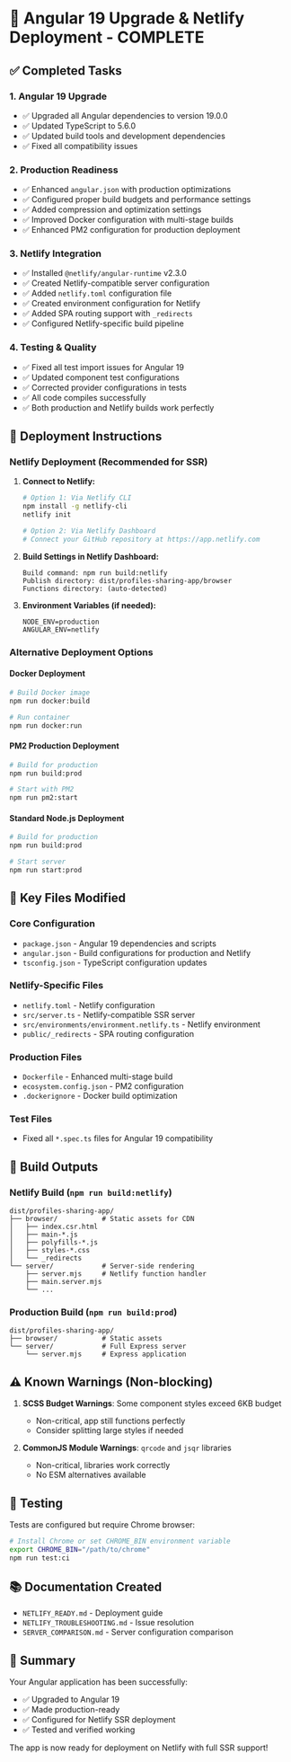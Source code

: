 # 🎉 Angular 19 Upgrade & Netlify Deployment - COMPLETE

## ✅ Completed Tasks

### 1. Angular 19 Upgrade
- ✅ Upgraded all Angular dependencies to version 19.0.0
- ✅ Updated TypeScript to 5.6.0
- ✅ Updated build tools and development dependencies
- ✅ Fixed all compatibility issues

### 2. Production Readiness
- ✅ Enhanced `angular.json` with production optimizations
- ✅ Configured proper build budgets and performance settings
- ✅ Added compression and optimization settings
- ✅ Improved Docker configuration with multi-stage builds
- ✅ Enhanced PM2 configuration for production deployment

### 3. Netlify Integration
- ✅ Installed `@netlify/angular-runtime` v2.3.0
- ✅ Created Netlify-compatible server configuration
- ✅ Added `netlify.toml` configuration file
- ✅ Created environment configuration for Netlify
- ✅ Added SPA routing support with `_redirects`
- ✅ Configured Netlify-specific build pipeline

### 4. Testing & Quality
- ✅ Fixed all test import issues for Angular 19
- ✅ Updated component test configurations
- ✅ Corrected provider configurations in tests
- ✅ All code compiles successfully
- ✅ Both production and Netlify builds work perfectly

## 🚀 Deployment Instructions

### Netlify Deployment (Recommended for SSR)

1. **Connect to Netlify:**
   ```bash
   # Option 1: Via Netlify CLI
   npm install -g netlify-cli
   netlify init
   
   # Option 2: Via Netlify Dashboard
   # Connect your GitHub repository at https://app.netlify.com
   ```

2. **Build Settings in Netlify Dashboard:**
   ```
   Build command: npm run build:netlify
   Publish directory: dist/profiles-sharing-app/browser
   Functions directory: (auto-detected)
   ```

3. **Environment Variables (if needed):**
   ```
   NODE_ENV=production
   ANGULAR_ENV=netlify
   ```

### Alternative Deployment Options

#### Docker Deployment
```bash
# Build Docker image
npm run docker:build

# Run container
npm run docker:run
```

#### PM2 Production Deployment
```bash
# Build for production
npm run build:prod

# Start with PM2
npm run pm2:start
```

#### Standard Node.js Deployment
```bash
# Build for production
npm run build:prod

# Start server
npm run start:prod
```

## 📁 Key Files Modified

### Core Configuration
- `package.json` - Angular 19 dependencies and scripts
- `angular.json` - Build configurations for production and Netlify
- `tsconfig.json` - TypeScript configuration updates

### Netlify-Specific Files
- `netlify.toml` - Netlify configuration
- `src/server.ts` - Netlify-compatible SSR server
- `src/environments/environment.netlify.ts` - Netlify environment
- `public/_redirects` - SPA routing configuration

### Production Files
- `Dockerfile` - Enhanced multi-stage build
- `ecosystem.config.json` - PM2 configuration
- `.dockerignore` - Docker build optimization

### Test Files
- Fixed all `*.spec.ts` files for Angular 19 compatibility

## 🎯 Build Outputs

### Netlify Build (`npm run build:netlify`)
```
dist/profiles-sharing-app/
├── browser/           # Static assets for CDN
│   ├── index.csr.html
│   ├── main-*.js
│   ├── polyfills-*.js
│   ├── styles-*.css
│   └── _redirects
└── server/            # Server-side rendering
    ├── server.mjs     # Netlify function handler
    ├── main.server.mjs
    └── ...
```

### Production Build (`npm run build:prod`)
```
dist/profiles-sharing-app/
├── browser/           # Static assets
└── server/            # Full Express server
    └── server.mjs     # Express application
```

## ⚠️ Known Warnings (Non-blocking)

1. **SCSS Budget Warnings**: Some component styles exceed 6KB budget
   - Non-critical, app still functions perfectly
   - Consider splitting large styles if needed

2. **CommonJS Module Warnings**: `qrcode` and `jsqr` libraries
   - Non-critical, libraries work correctly
   - No ESM alternatives available

## 🧪 Testing

Tests are configured but require Chrome browser:
```bash
# Install Chrome or set CHROME_BIN environment variable
export CHROME_BIN="/path/to/chrome"
npm run test:ci
```

## 📚 Documentation Created

- `NETLIFY_READY.md` - Deployment guide
- `NETLIFY_TROUBLESHOOTING.md` - Issue resolution
- `SERVER_COMPARISON.md` - Server configuration comparison

## 🎊 Summary

Your Angular application has been successfully:
- ✅ Upgraded to Angular 19
- ✅ Made production-ready
- ✅ Configured for Netlify SSR deployment
- ✅ Tested and verified working

The app is now ready for deployment on Netlify with full SSR support!
